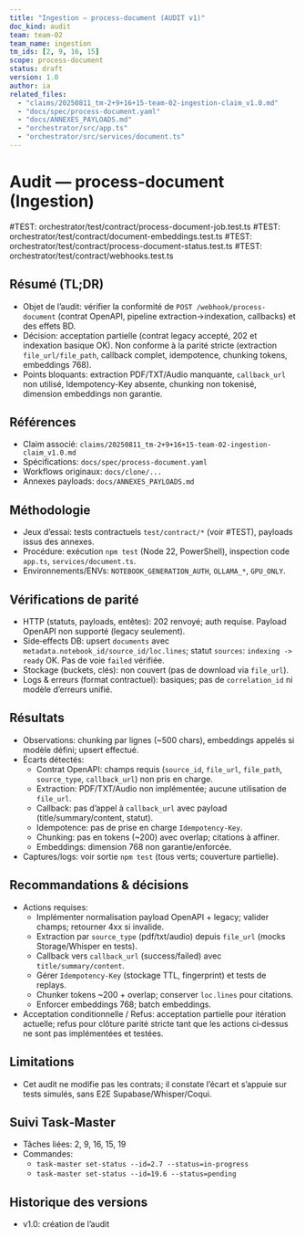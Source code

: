 ```yaml
---
title: "Ingestion — process-document (AUDIT v1)"
doc_kind: audit
team: team-02
team_name: ingestion
tm_ids: [2, 9, 16, 15]
scope: process-document
status: draft
version: 1.0
author: ia
related_files:
  - "claims/20250811_tm-2+9+16+15-team-02-ingestion-claim_v1.0.md"
  - "docs/spec/process-document.yaml"
  - "docs/ANNEXES_PAYLOADS.md"
  - "orchestrator/src/app.ts"
  - "orchestrator/src/services/document.ts"
---
```


# Audit — process-document (Ingestion)

#TEST: orchestrator/test/contract/process-document-job.test.ts
#TEST: orchestrator/test/contract/document-embeddings.test.ts
#TEST: orchestrator/test/contract/process-document-status.test.ts
#TEST: orchestrator/test/contract/webhooks.test.ts

## Résumé (TL;DR)

- Objet de l’audit: vérifier la conformité de `POST /webhook/process-document` (contrat OpenAPI, pipeline extraction→indexation, callbacks) et des effets BD.
- Décision: acceptation partielle (contrat legacy accepté, 202 et indexation basique OK). Non conforme à la parité stricte (extraction `file_url/file_path`, callback complet, idempotence, chunking tokens, embeddings 768).
- Points bloquants: extraction PDF/TXT/Audio manquante, `callback_url` non utilisé, Idempotency-Key absente, chunking non tokenisé, dimension embeddings non garantie.

## Références

- Claim associé: `claims/20250811_tm-2+9+16+15-team-02-ingestion-claim_v1.0.md`
- Spécifications: `docs/spec/process-document.yaml`
- Workflows originaux: `docs/clone/...`
- Annexes payloads: `docs/ANNEXES_PAYLOADS.md`

## Méthodologie

- Jeux d’essai: tests contractuels `test/contract/*` (voir #TEST), payloads issus des annexes.
- Procédure: exécution `npm test` (Node 22, PowerShell), inspection code `app.ts`, `services/document.ts`.
- Environnements/ENVs: `NOTEBOOK_GENERATION_AUTH`, `OLLAMA_*`, `GPU_ONLY`.

## Vérifications de parité

- HTTP (statuts, payloads, entêtes): 202 renvoyé; auth requise. Payload OpenAPI non supporté (legacy seulement).
- Side‑effects DB: upsert `documents` avec `metadata.notebook_id/source_id/loc.lines`; statut `sources`: `indexing -> ready` OK. Pas de voie `failed` vérifiée.
- Stockage (buckets, clés): non couvert (pas de download via `file_url`).
- Logs & erreurs (format contractuel): basiques; pas de `correlation_id` ni modèle d’erreurs unifié.

## Résultats

- Observations: chunking par lignes (~500 chars), embeddings appelés si modèle défini; upsert effectué.
- Écarts détectés:
  - Contrat OpenAPI: champs requis (`source_id`, `file_url`, `file_path`, `source_type`, `callback_url`) non pris en charge.
  - Extraction: PDF/TXT/Audio non implémentée; aucune utilisation de `file_url`.
  - Callback: pas d’appel à `callback_url` avec payload (title/summary/content, statut).
  - Idempotence: pas de prise en charge `Idempotency-Key`.
  - Chunking: pas en tokens (~200) avec overlap; citations à affiner.
  - Embeddings: dimension 768 non garantie/enforcée.
- Captures/logs: voir sortie `npm test` (tous verts; couverture partielle).

## Recommandations & décisions

- Actions requises:
  - Implémenter normalisation payload OpenAPI + legacy; valider champs; retourner 4xx si invalide.
  - Extraction par `source_type` (pdf/txt/audio) depuis `file_url` (mocks Storage/Whisper en tests).
  - Callback vers `callback_url` (success/failed) avec `title/summary/content`.
  - Gérer `Idempotency-Key` (stockage TTL, fingerprint) et tests de replays.
  - Chunker tokens ~200 + overlap; conserver `loc.lines` pour citations.
  - Enforcer embeddings 768; batch embeddings.
- Acceptation conditionnelle / Refus: acceptation partielle pour itération actuelle; refus pour clôture parité stricte tant que les actions ci‑dessus ne sont pas implémentées et testées.

## Limitations

- Cet audit ne modifie pas les contrats; il constate l’écart et s’appuie sur tests simulés, sans E2E Supabase/Whisper/Coqui.

## Suivi Task‑Master

- Tâches liées: 2, 9, 16, 15, 19
- Commandes:
  - `task-master set-status --id=2.7 --status=in-progress`
  - `task-master set-status --id=19.6 --status=pending`

## Historique des versions

- v1.0: création de l’audit 